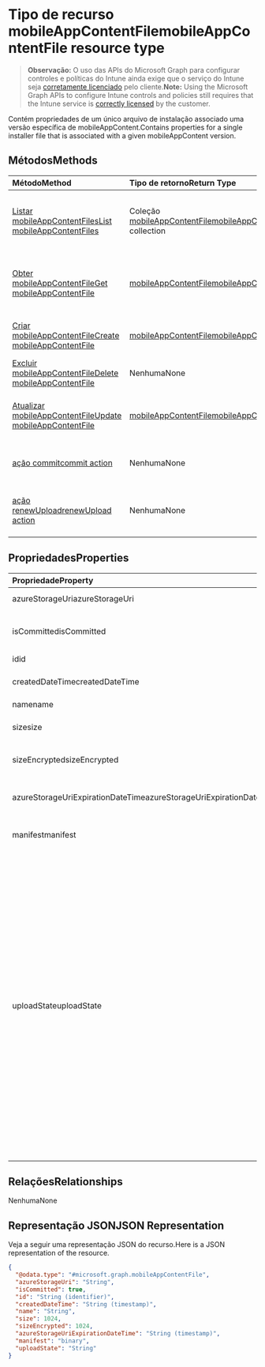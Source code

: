 # <a name="mobileappcontentfile-resource-type"></a><span data-ttu-id="a6045-101">Tipo de recurso mobileAppContentFile</span><span class="sxs-lookup"><span data-stu-id="a6045-101">mobileAppContentFile resource type</span></span>

> <span data-ttu-id="a6045-102">**Observação:** O uso das APIs do Microsoft Graph para configurar controles e políticas do Intune ainda exige que o serviço do Intune seja [corretamente licenciado](https://go.microsoft.com/fwlink/?linkid=839381) pelo cliente.</span><span class="sxs-lookup"><span data-stu-id="a6045-102">**Note:** Using the Microsoft Graph APIs to configure Intune controls and policies still requires that the Intune service is [correctly licensed](https://go.microsoft.com/fwlink/?linkid=839381) by the customer.</span></span>

<span data-ttu-id="a6045-103">Contém propriedades de um único arquivo de instalação associado uma versão específica de mobileAppContent.</span><span class="sxs-lookup"><span data-stu-id="a6045-103">Contains properties for a single installer file that is associated with a given mobileAppContent version.</span></span>
## <a name="methods"></a><span data-ttu-id="a6045-104">Métodos</span><span class="sxs-lookup"><span data-stu-id="a6045-104">Methods</span></span>
|<span data-ttu-id="a6045-105">Método</span><span class="sxs-lookup"><span data-stu-id="a6045-105">Method</span></span>|<span data-ttu-id="a6045-106">Tipo de retorno</span><span class="sxs-lookup"><span data-stu-id="a6045-106">Return Type</span></span>|<span data-ttu-id="a6045-107">Descrição</span><span class="sxs-lookup"><span data-stu-id="a6045-107">Description</span></span>|
|:---|:---|:---|
|[<span data-ttu-id="a6045-108">Listar mobileAppContentFiles</span><span class="sxs-lookup"><span data-stu-id="a6045-108">List mobileAppContentFiles</span></span>](../api/intune_apps_mobileappcontentfile_list.md)|<span data-ttu-id="a6045-109">Coleção [mobileAppContentFile](../resources/intune_apps_mobileappcontentfile.md)</span><span class="sxs-lookup"><span data-stu-id="a6045-109">[mobileAppContentFile](../resources/intune_apps_mobileappcontentfile.md) collection</span></span>|<span data-ttu-id="a6045-110">Lista propriedades e relações dos objetos [mobileAppContentFile](../resources/intune_apps_mobileappcontentfile.md).</span><span class="sxs-lookup"><span data-stu-id="a6045-110">List properties and relationships of the [mobileAppContentFile](../resources/intune_apps_mobileappcontentfile.md) objects.</span></span>|
|[<span data-ttu-id="a6045-111">Obter mobileAppContentFile</span><span class="sxs-lookup"><span data-stu-id="a6045-111">Get mobileAppContentFile</span></span>](../api/intune_apps_mobileappcontentfile_get.md)|[<span data-ttu-id="a6045-112">mobileAppContentFile</span><span class="sxs-lookup"><span data-stu-id="a6045-112">mobileAppContentFile</span></span>](../resources/intune_apps_mobileappcontentfile.md)|<span data-ttu-id="a6045-113">Propriedades de leitura e relações do objeto [mobileAppContentFile](../resources/intune_apps_mobileappcontentfile.md).</span><span class="sxs-lookup"><span data-stu-id="a6045-113">Read properties and relationships of the [mobileAppContentFile](../resources/intune_apps_mobileappcontentfile.md) object.</span></span>|
|[<span data-ttu-id="a6045-114">Criar mobileAppContentFile</span><span class="sxs-lookup"><span data-stu-id="a6045-114">Create mobileAppContentFile</span></span>](../api/intune_apps_mobileappcontentfile_create.md)|[<span data-ttu-id="a6045-115">mobileAppContentFile</span><span class="sxs-lookup"><span data-stu-id="a6045-115">mobileAppContentFile</span></span>](../resources/intune_apps_mobileappcontentfile.md)|<span data-ttu-id="a6045-116">Cria um novo objeto [mobileAppContentFile](../resources/intune_apps_mobileappcontentfile.md).</span><span class="sxs-lookup"><span data-stu-id="a6045-116">Create a new [mobileAppContentFile](../resources/intune_apps_mobileappcontentfile.md) object.</span></span>|
|[<span data-ttu-id="a6045-117">Excluir mobileAppContentFile</span><span class="sxs-lookup"><span data-stu-id="a6045-117">Delete mobileAppContentFile</span></span>](../api/intune_apps_mobileappcontentfile_delete.md)|<span data-ttu-id="a6045-118">Nenhuma</span><span class="sxs-lookup"><span data-stu-id="a6045-118">None</span></span>|<span data-ttu-id="a6045-119">Exclui um [mobileAppContentFile](../resources/intune_apps_mobileappcontentfile.md).</span><span class="sxs-lookup"><span data-stu-id="a6045-119">Deletes a [mobileAppContentFile](../resources/intune_apps_mobileappcontentfile.md).</span></span>|
|[<span data-ttu-id="a6045-120">Atualizar mobileAppContentFile</span><span class="sxs-lookup"><span data-stu-id="a6045-120">Update mobileAppContentFile</span></span>](../api/intune_apps_mobileappcontentfile_update.md)|[<span data-ttu-id="a6045-121">mobileAppContentFile</span><span class="sxs-lookup"><span data-stu-id="a6045-121">mobileAppContentFile</span></span>](../resources/intune_apps_mobileappcontentfile.md)|<span data-ttu-id="a6045-122">Atualiza as propriedades de um objeto [mobileAppContentFile](../resources/intune_apps_mobileappcontentfile.md).</span><span class="sxs-lookup"><span data-stu-id="a6045-122">Update the properties of a [mobileAppContentFile](../resources/intune_apps_mobileappcontentfile.md) object.</span></span>|
|[<span data-ttu-id="a6045-123">ação commit</span><span class="sxs-lookup"><span data-stu-id="a6045-123">commit action</span></span>](../api/intune_apps_mobileappcontentfile_commit.md)|<span data-ttu-id="a6045-124">Nenhuma</span><span class="sxs-lookup"><span data-stu-id="a6045-124">None</span></span>|<span data-ttu-id="a6045-125">Confirma um arquivo de um determinado aplicativo.</span><span class="sxs-lookup"><span data-stu-id="a6045-125">Commits a file of a given app.</span></span>|
|[<span data-ttu-id="a6045-126">ação renewUpload</span><span class="sxs-lookup"><span data-stu-id="a6045-126">renewUpload action</span></span>](../api/intune_apps_mobileappcontentfile_renewupload.md)|<span data-ttu-id="a6045-127">Nenhuma</span><span class="sxs-lookup"><span data-stu-id="a6045-127">None</span></span>|<span data-ttu-id="a6045-128">Renova a URI SAS para um carregamento de arquivo de aplicativo.</span><span class="sxs-lookup"><span data-stu-id="a6045-128">Renews the SAS URI for an application file upload.</span></span>|

## <a name="properties"></a><span data-ttu-id="a6045-129">Propriedades</span><span class="sxs-lookup"><span data-stu-id="a6045-129">Properties</span></span>
|<span data-ttu-id="a6045-130">Propriedade</span><span class="sxs-lookup"><span data-stu-id="a6045-130">Property</span></span>|<span data-ttu-id="a6045-131">Tipo</span><span class="sxs-lookup"><span data-stu-id="a6045-131">Type</span></span>|<span data-ttu-id="a6045-132">Descrição</span><span class="sxs-lookup"><span data-stu-id="a6045-132">Description</span></span>|
|:---|:---|:---|
|<span data-ttu-id="a6045-133">azureStorageUri</span><span class="sxs-lookup"><span data-stu-id="a6045-133">azureStorageUri</span></span>|<span data-ttu-id="a6045-134">Cadeia de caracteres</span><span class="sxs-lookup"><span data-stu-id="a6045-134">String</span></span>|<span data-ttu-id="a6045-135">O URI de Armazenamento do Azure.</span><span class="sxs-lookup"><span data-stu-id="a6045-135">The Azure Storage URI.</span></span>|
|<span data-ttu-id="a6045-136">isCommitted</span><span class="sxs-lookup"><span data-stu-id="a6045-136">isCommitted</span></span>|<span data-ttu-id="a6045-137">Booliano</span><span class="sxs-lookup"><span data-stu-id="a6045-137">Boolean</span></span>|<span data-ttu-id="a6045-138">Um valor que indica se o arquivo tem está confirmado.</span><span class="sxs-lookup"><span data-stu-id="a6045-138">A value indicating whether the file is committed.</span></span>|
|<span data-ttu-id="a6045-139">id</span><span class="sxs-lookup"><span data-stu-id="a6045-139">id</span></span>|<span data-ttu-id="a6045-140">Cadeia de caracteres</span><span class="sxs-lookup"><span data-stu-id="a6045-140">String</span></span>|<span data-ttu-id="a6045-141">A ID do arquivo.</span><span class="sxs-lookup"><span data-stu-id="a6045-141">The File Id.</span></span>|
|<span data-ttu-id="a6045-142">createdDateTime</span><span class="sxs-lookup"><span data-stu-id="a6045-142">createdDateTime</span></span>|<span data-ttu-id="a6045-143">DateTimeOffset</span><span class="sxs-lookup"><span data-stu-id="a6045-143">DateTimeOffset</span></span>|<span data-ttu-id="a6045-144">A hora em que o arquivo foi criado.</span><span class="sxs-lookup"><span data-stu-id="a6045-144">The time the file was created.</span></span>|
|<span data-ttu-id="a6045-145">name</span><span class="sxs-lookup"><span data-stu-id="a6045-145">name</span></span>|<span data-ttu-id="a6045-146">Cadeia de caracteres</span><span class="sxs-lookup"><span data-stu-id="a6045-146">String</span></span>|<span data-ttu-id="a6045-147">O nome do arquivo.</span><span class="sxs-lookup"><span data-stu-id="a6045-147">the file name.</span></span>|
|<span data-ttu-id="a6045-148">size</span><span class="sxs-lookup"><span data-stu-id="a6045-148">size</span></span>|<span data-ttu-id="a6045-149">Int64</span><span class="sxs-lookup"><span data-stu-id="a6045-149">Int64</span></span>|<span data-ttu-id="a6045-150">O tamanho do arquivo antes da criptografia.</span><span class="sxs-lookup"><span data-stu-id="a6045-150">The size of the file prior to encryption.</span></span>|
|<span data-ttu-id="a6045-151">sizeEncrypted</span><span class="sxs-lookup"><span data-stu-id="a6045-151">sizeEncrypted</span></span>|<span data-ttu-id="a6045-152">Int64</span><span class="sxs-lookup"><span data-stu-id="a6045-152">Int64</span></span>|<span data-ttu-id="a6045-153">O tamanho do arquivo após a criptografia.</span><span class="sxs-lookup"><span data-stu-id="a6045-153">The size of the file after encryption.</span></span>|
|<span data-ttu-id="a6045-154">azureStorageUriExpirationDateTime</span><span class="sxs-lookup"><span data-stu-id="a6045-154">azureStorageUriExpirationDateTime</span></span>|<span data-ttu-id="a6045-155">DateTimeOffset</span><span class="sxs-lookup"><span data-stu-id="a6045-155">DateTimeOffset</span></span>|<span data-ttu-id="a6045-156">A hora de expiração do URI do armazenamento do Azure.</span><span class="sxs-lookup"><span data-stu-id="a6045-156">The time the Azure storage Uri expires.</span></span>|
|<span data-ttu-id="a6045-157">manifest</span><span class="sxs-lookup"><span data-stu-id="a6045-157">manifest</span></span>|<span data-ttu-id="a6045-158">Binária</span><span class="sxs-lookup"><span data-stu-id="a6045-158">Binary</span></span>|<span data-ttu-id="a6045-159">As informações do manifesto.</span><span class="sxs-lookup"><span data-stu-id="a6045-159">The manifest information.</span></span>|
|<span data-ttu-id="a6045-160">uploadState</span><span class="sxs-lookup"><span data-stu-id="a6045-160">uploadState</span></span>|[<span data-ttu-id="a6045-161">mobileAppContentFileUploadState</span><span class="sxs-lookup"><span data-stu-id="a6045-161">mobileAppContentFileUploadState</span></span>](../resources/intune_apps_mobileappcontentfileuploadstate.md)|<span data-ttu-id="a6045-162">O estado da solicitação de carregamento atual.</span><span class="sxs-lookup"><span data-stu-id="a6045-162">The state of the current upload request.</span></span> <span data-ttu-id="a6045-163">Os valores possíveis são: `success`, `transientError`, `error`, `unknown`, `azureStorageUriRequestSuccess`, `azureStorageUriRequestPending`, `azureStorageUriRequestFailed`, `azureStorageUriRequestTimedOut`, `azureStorageUriRenewalSuccess`, `azureStorageUriRenewalPending`, `azureStorageUriRenewalFailed`, `azureStorageUriRenewalTimedOut`, `commitFileSuccess`, `commitFilePending`, `commitFileFailed`, `commitFileTimedOut`.</span><span class="sxs-lookup"><span data-stu-id="a6045-163">Possible values are: `success`, `transientError`, `error`, `unknown`, `azureStorageUriRequestSuccess`, `azureStorageUriRequestPending`, `azureStorageUriRequestFailed`, `azureStorageUriRequestTimedOut`, `azureStorageUriRenewalSuccess`, `azureStorageUriRenewalPending`, `azureStorageUriRenewalFailed`, `azureStorageUriRenewalTimedOut`, `commitFileSuccess`, `commitFilePending`, `commitFileFailed`, `commitFileTimedOut`.</span></span>|

## <a name="relationships"></a><span data-ttu-id="a6045-164">Relações</span><span class="sxs-lookup"><span data-stu-id="a6045-164">Relationships</span></span>
<span data-ttu-id="a6045-165">Nenhuma</span><span class="sxs-lookup"><span data-stu-id="a6045-165">None</span></span>
## <a name="json-representation"></a><span data-ttu-id="a6045-166">Representação JSON</span><span class="sxs-lookup"><span data-stu-id="a6045-166">JSON Representation</span></span>
<span data-ttu-id="a6045-167">Veja a seguir uma representação JSON do recurso.</span><span class="sxs-lookup"><span data-stu-id="a6045-167">Here is a JSON representation of the resource.</span></span>
<!-- {
  "blockType": "resource",
  "keyProperty": "id",
  "@odata.type": "microsoft.graph.mobileAppContentFile"
}
-->
``` json
{
  "@odata.type": "#microsoft.graph.mobileAppContentFile",
  "azureStorageUri": "String",
  "isCommitted": true,
  "id": "String (identifier)",
  "createdDateTime": "String (timestamp)",
  "name": "String",
  "size": 1024,
  "sizeEncrypted": 1024,
  "azureStorageUriExpirationDateTime": "String (timestamp)",
  "manifest": "binary",
  "uploadState": "String"
}
```



